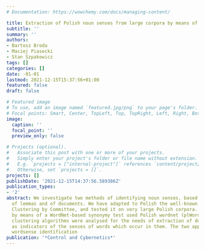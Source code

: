 ```yaml
---
# Documentation: https://wowchemy.com/docs/managing-content/

title: Extraction of Polish noun senses from large corpora by means of clustering
subtitle: ''
summary: ''
authors:
- Bartosz Broda
- Maciej Piasecki
- Stan Szpakowicz
tags: []
categories: []
date: -01-01
lastmod: 2021-12-15T15:37:56+01:00
featured: false
draft: false

# Featured image
# To use, add an image named `featured.jpg/png` to your page's folder.
# Focal points: Smart, Center, TopLeft, Top, TopRight, Left, Right, BottomLeft, Bottom, BottomRight.
image:
  caption: ''
  focal_point: ''
  preview_only: false

# Projects (optional).
#   Associate this post with one or more of your projects.
#   Simply enter your project's folder or file name without extension.
#   E.g. `projects = ["internal-project"]` references `content/project/deep-learning/index.md`.
#   Otherwise, set `projects = []`.
projects: []
publishDate: '2021-12-15T14:37:56.589386Z'
publication_types:
- '2'
abstract: We investigate two methods of identifying noun senses, based on clustering
  of lemmas and of documents. We have adapted to Polish the well-known algorithm of
  Clustering by Committee, and tested it on very large Polish corpora. The evaluation
  by means of a WordNet-based synonymy test used Polish wordnet (plWordNet 1.0). Various
  clustering algorithms were analysed for the needs of extraction of document clusters
  as indicators of the senses of words which occur in them. The two approaches to
  wordsense identification
publication: '*Control and Cybernetics*'
---
```

